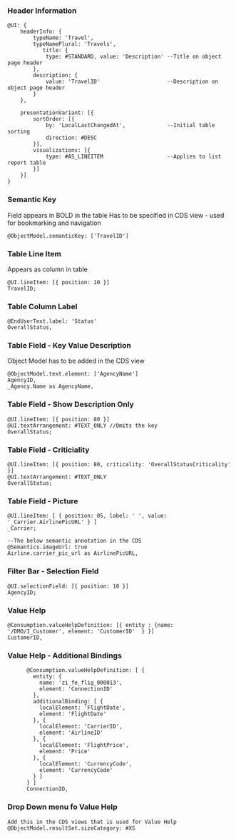 ### Header Information
```
@UI: {
    headerInfo: {
        typeName: 'Travel',
        typeNamePlural: 'Travels',
           title: {
            type: #STANDARD, value: 'Description' --Title on object page header
        },
        description: {
            value: 'TravelID'                     --Description on object page header
        }
    },

    presentationVariant: [{
        sortOrder: [{
            by: 'LocalLastChangedAt',             --Initial table sorting
            direction: #DESC
        }],
        visualizations: [{
            type: #AS_LINEITEM                    --Applies to list report table
        }]
    }]
}
```
### Semantic Key
Field appears in BOLD in the table 
Has to be specified in CDS view - used for bookmarking and navigation
```
@ObjectModel.semanticKey: ['TravelID']
```
### Table Line Item
Appears as column in table
```
@UI.lineItem: [{ position: 10 }]
TravelID;
```
### Table Column Label
```
@EndUserText.label: 'Status'
OverallStatus,
```
### Table Field - Key Value Description
Object Model has to be added in the CDS view
```
@ObjectModel.text.element: ['AgencyName']
AgencyID,
_Agency.Name as AgencyName,
```
### Table Field - Show Description Only
```
@UI.lineItem: [{ position: 80 }]
@UI.textArrangement: #TEXT_ONLY //Omits the key
OverallStatus;
```
### Table Field - Criticiality
```
@UI.lineItem: [{ position: 80, criticality: 'OverallStatusCriticality' }]
@UI.textArrangement: #TEXT_ONLY
OverallStatus;
```
### Table Field - Picture
```
@UI.lineItem: [ { position: 05, label: ' ', value: '_Carrier.AirlinePicURL' } ]
_Carrier;

--The below semantic annotation in the CDS
@Semantics.imageUrl: true
Airline.carrier_pic_url as AirlinePicURL,
```    
### Filter Bar - Selection Field
```
@UI.selectionField: [{ position: 10 }]
AgencyID;
```
### Value Help
```
@Consumption.valueHelpDefinition: [{ entity : {name: '/DMO/I_Customer', element: 'CustomerID'  } }]
CustomerID,
```
### Value Help - Additional Bindings
```
      @Consumption.valueHelpDefinition: [ {
        entity: {
          name: 'zi_fe_flig_000013',
          element: 'ConnectionID'
        },
        additionalBinding: [ {
          localElement: 'FlightDate',
          element: 'FlightDate'
        }, {
          localElement: 'CarrierID',
          element: 'AirlineID'
        }, {
          localElement: 'FlightPrice',
          element: 'Price'
        }, {
          localElement: 'CurrencyCode',
          element: 'CurrencyCode'
        } ]
      } ]
      ConnectionID,
 ```
### Drop Down menu fo Value Help
```
Add this in the CDS views that is used for Value Help
@ObjectModel.resultSet.sizeCategory: #XS 
```

